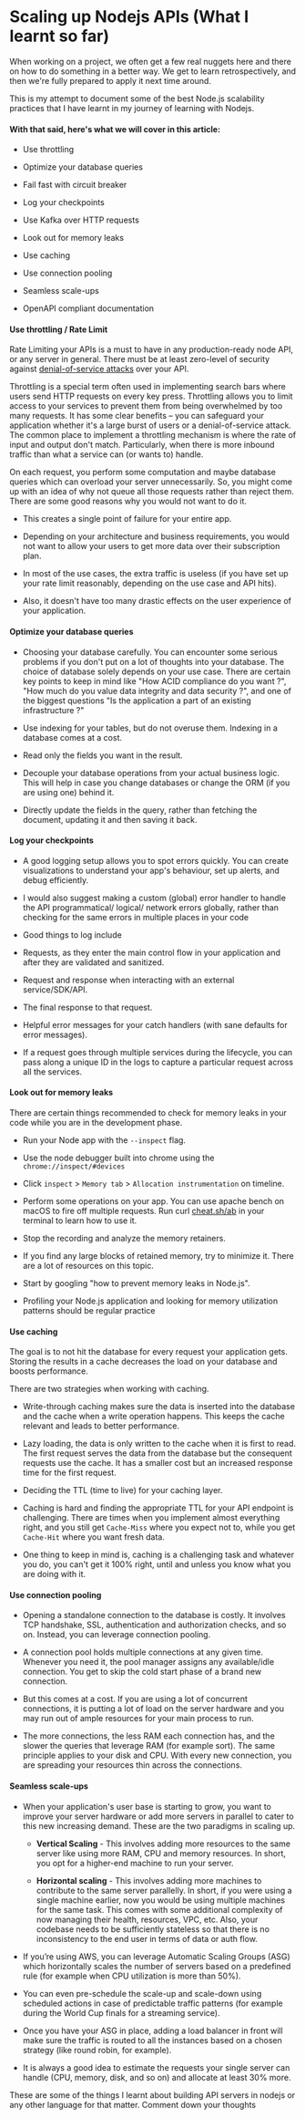 # Scaling up Nodejs APIs (What I learnt so far)

When working on a project, we often get a few real nuggets here and there on how to do something in a better way. We get to learn retrospectively, and then we're fully prepared to apply it next time around.

This is my attempt to document some of the best Node.js scalability practices that I have learnt in my journey of learning with Nodejs.

#### With that said, here's what we will cover in this article:  

*   Use throttling
    
*   Optimize your database queries
    
*   Fail fast with circuit breaker
    
*   Log your checkpoints
    
*   Use Kafka over HTTP requests
    
*   Look out for memory leaks
    
*   Use caching
    
*   Use connection pooling
    
*   Seamless scale-ups
    
*   OpenAPI compliant documentation
    

#### Use throttling / Rate Limit

Rate Limiting your APIs is a must to have in any production-ready node API, or any server in general. There must be at least zero-level of security against [denial-of-service attacks](https://en.wikipedia.org/wiki/Denial-of-service_attack) over your API.

Throttling is a special term often used in implementing search bars where users send HTTP requests on every key press. Throttling allows you to limit access to your services to prevent them from being overwhelmed by too many requests. It has some clear benefits – you can safeguard your application whether it's a large burst of users or a denial-of-service attack. The common place to implement a throttling mechanism is where the rate of input and output don't match. Particularly, when there is more inbound traffic than what a service can (or wants to) handle.

On each request, you perform some computation and maybe database queries which can overload your server unnecessarily. So, you might come up with an idea of why not queue all those requests rather than reject them. There are some good reasons why you would not want to do it.

*   This creates a single point of failure for your entire app.
    
*   Depending on your architecture and business requirements, you would not want to allow your users to get more data over their subscription plan.
    
*   In most of the use cases, the extra traffic is useless (if you have set up your rate limit reasonably, depending on the use case and API hits).
    
*   Also, it doesn't have too many drastic effects on the user experience of your application.
    

#### Optimize your database queries

*   Choosing your database carefully. You can encounter some serious problems if you don't put on a lot of thoughts into your database. The choice of database solely depends on your use case. There are certain key points to keep in mind like "How ACID compliance do you want ?", "How much do you value data integrity and data security ?", and one of the biggest questions "Is the application a part of an existing infrastructure ?"
    
*   Use indexing for your tables, but do not overuse them. Indexing in a database comes at a cost.
    
*   Read only the fields you want in the result.
    
*   Decouple your database operations from your actual business logic. This will help in case you change databases or change the ORM (if you are using one) behind it.
    
*   Directly update the fields in the query, rather than fetching the document, updating it and then saving it back.
    

#### Log your checkpoints

*   A good logging setup allows you to spot errors quickly. You can create visualizations to understand your app's behaviour, set up alerts, and debug efficiently.
    
*   I would also suggest making a custom (global) error handler to handle the API programmatical/ logical/ network errors globally, rather than checking for the same errors in multiple places in your code
    
*   Good things to log include
    
*   Requests, as they enter the main control flow in your application and after they are validated and sanitized.
    
*   Request and response when interacting with an external service/SDK/API.
    
*   The final response to that request.
    
*   Helpful error messages for your catch handlers (with sane defaults for error messages).
    
*   If a request goes through multiple services during the lifecycle, you can pass along a unique ID in the logs to capture a particular request across all the services.
    

#### Look out for memory leaks

There are certain things recommended to check for memory leaks in your code while you are in the development phase.

*   Run your Node app with the `--inspect` flag.
    
*   Use the node debugger built into chrome using the `chrome://inspect/#devices`
    
*   Click `inspect` &gt; `Memory tab` &gt; `Allocation instrumentation` on timeline.
    
*   Perform some operations on your app. You can use apache bench on macOS to fire off multiple requests. Run curl [cheat.sh/ab](http://cheat.sh/ab) in your terminal to learn how to use it.
    
*   Stop the recording and analyze the memory retainers.
    
*   If you find any large blocks of retained memory, try to minimize it. There are a lot of resources on this topic.
    
*   Start by googling "how to prevent memory leaks in Node.js".
    
*   Profiling your Node.js application and looking for memory utilization patterns should be regular practice
    

#### Use caching

The goal is to not hit the database for every request your application gets. Storing the results in a cache decreases the load on your database and boosts performance.

There are two strategies when working with caching.

*   Write-through caching makes sure the data is inserted into the database and the cache when a write operation happens. This keeps the cache relevant and leads to better performance.
    
*   Lazy loading, the data is only written to the cache when it is first to read. The first request serves the data from the database but the consequent requests use the cache. It has a smaller cost but an increased response time for the first request.
    
*   Deciding the TTL (time to live) for your caching layer.
    
*   Caching is hard and finding the appropriate TTL for your API endpoint is challenging. There are times when you implement almost everything right, and you still get `Cache-Miss` where you expect not to, while you get `Cache-Hit` where you want fresh data.
    
*   One thing to keep in mind is, caching is a challenging task and whatever you do, you can't get it 100% right, until and unless you know what you are doing with it.
    

#### Use connection pooling

*   Opening a standalone connection to the database is costly. It involves TCP handshake, SSL, authentication and authorization checks, and so on. Instead, you can leverage connection pooling.
    
*   A connection pool holds multiple connections at any given time. Whenever you need it, the pool manager assigns any available/idle connection. You get to skip the cold start phase of a brand new connection.
    
*   But this comes at a cost. If you are using a lot of concurrent connections, it is putting a lot of load on the server hardware and you may run out of ample resources for your main process to run.
    
*   The more connections, the less RAM each connection has, and the slower the queries that leverage RAM (for example sort). The same principle applies to your disk and CPU. With every new connection, you are spreading your resources thin across the connections.
    

#### Seamless scale-ups

*   When your application's user base is starting to grow, you want to improve your server hardware or add more servers in parallel to cater to this new increasing demand. These are the two paradigms in scaling up.
    
    *   **Vertical Scaling** - This involves adding more resources to the same server like using more RAM, CPU and memory resources. In short, you opt for a higher-end machine to run your server.
        
    *   **Horizontal scaling** - This involves adding more machines to contribute to the same server parallelly. In short, if you were using a single machine earlier, now you would be using multiple machines for the same task. This comes with some additional complexity of now managing their health, resources, VPC, etc. Also, your codebase needs to be sufficiently stateless so that there is no inconsistency to the end user in terms of data or auth flow.
        
*   If you’re using AWS, you can leverage Automatic Scaling Groups (ASG) which horizontally scales the number of servers based on a predefined rule (for example when CPU utilization is more than 50%).
    
*   You can even pre-schedule the scale-up and scale-down using scheduled actions in case of predictable traffic patterns (for example during the World Cup finals for a streaming service).
    
*   Once you have your ASG in place, adding a load balancer in front will make sure the traffic is routed to all the instances based on a chosen strategy (like round robin, for example).
    
*   It is always a good idea to estimate the requests your single server can handle (CPU, memory, disk, and so on) and allocate at least 30% more.
    

These are some of the things I learnt about building API servers in nodejs or any other language for that matter. Comment down your thoughts